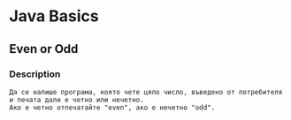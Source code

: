 # Java Basics

## Even or Odd

### Description
    Да се напише програма, която чете цяло число, въведено от потребителя и печата дали е четно или нечетно.
    Ако е четно отпечатайте "even", ако е нечетно "odd".